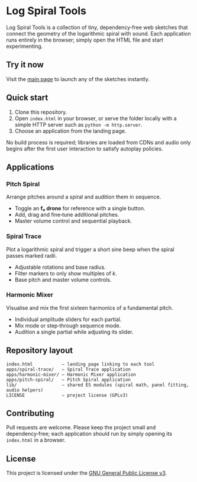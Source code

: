 # Log Spiral Tools

Log Spiral Tools is a collection of tiny, dependency‑free web sketches
that connect the geometry of the logarithmic spiral with sound.  Each
application runs entirely in the browser; simply open the HTML file and
start experimenting.

## Try it now

Visit the [main page](https://atrianglehead.github.io/log-spiral/) to
launch any of the sketches instantly.

## Quick start

1. Clone this repository.
2. Open `index.html` in your browser, or serve the folder locally with
   a simple HTTP server such as `python -m http.server`.
3. Choose an application from the landing page.

No build process is required; libraries are loaded from CDNs and audio
only begins after the first user interaction to satisfy autoplay
policies.

## Applications

### Pitch Spiral
Arrange pitches around a spiral and audition them in sequence.

* Toggle an **f₀ drone** for reference with a single button.
* Add, drag and fine‑tune additional pitches.
* Master volume control and sequential playback.

### Spiral Trace
Plot a logarithmic spiral and trigger a short sine beep when the spiral
passes marked radii.

* Adjustable rotations and base radius.
* Filter markers to only show multiples of *k*.
* Base pitch and master volume controls.

### Harmonic Mixer
Visualise and mix the first sixteen harmonics of a fundamental pitch.

* Individual amplitude sliders for each partial.
* Mix mode or step‑through sequence mode.
* Audition a single partial while adjusting its slider.

## Repository layout

```
index.html           – landing page linking to each tool
apps/spiral-trace/   – Spiral Trace application
apps/harmonic-mixer/ – Harmonic Mixer application
apps/pitch-spiral/   – Pitch Spiral application
lib/                 – shared ES modules (spiral math, panel fitting, audio helpers)
LICENSE              – project license (GPLv3)
```

## Contributing

Pull requests are welcome.  Please keep the project small and
dependency‑free; each application should run by simply opening its
`index.html` in a browser.

## License

This project is licensed under the
[GNU General Public License v3](LICENSE).

